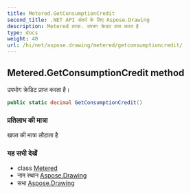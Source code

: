 ```yaml
---
title: Metered.GetConsumptionCredit
second_title: .NET API संदर्भ के लिए Aspose.Drawing
description: Metered तरक. उपभग क्रेडट प्रप्त करत है
type: docs
weight: 40
url: /hi/net/aspose.drawing/metered/getconsumptioncredit/
---
```

## Metered.GetConsumptionCredit method

उपभोग क्रेडिट प्राप्त करता है।

```csharp
public static decimal GetConsumptionCredit()
```

### प्रतिलाभ की मात्रा

खपत की मात्रा लौटाता है

### यह सभी देखें

* class [Metered](../)
* नाम स्थान [Aspose.Drawing](../../metered/)
* सभा [Aspose.Drawing](../../../)


